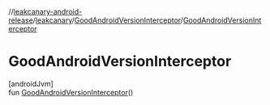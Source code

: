 //[leakcanary-android-release](../../../index.md)/[leakcanary](../index.md)/[GoodAndroidVersionInterceptor](index.md)/[GoodAndroidVersionInterceptor](-good-android-version-interceptor.md)

# GoodAndroidVersionInterceptor

[androidJvm]\
fun [GoodAndroidVersionInterceptor](-good-android-version-interceptor.md)()
